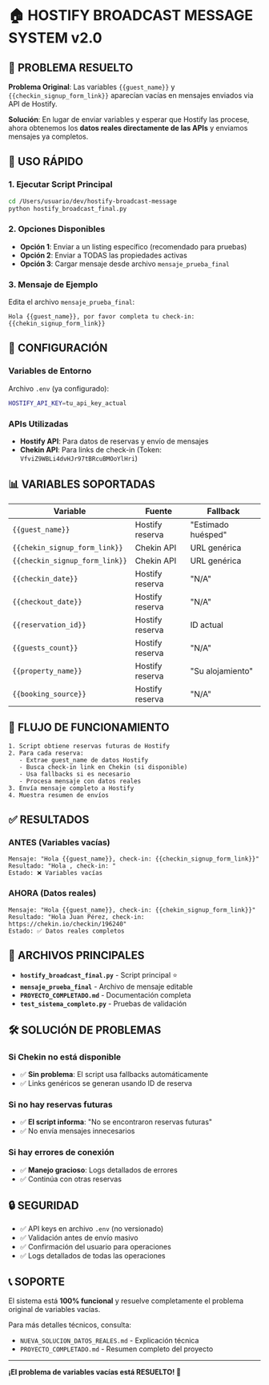 # 🏠 HOSTIFY BROADCAST MESSAGE SYSTEM v2.0

## 🎉 PROBLEMA RESUELTO

**Problema Original**: Las variables `{{guest_name}}` y `{{checkin_signup_form_link}}` aparecían vacías en mensajes enviados via API de Hostify.

**Solución**: En lugar de enviar variables y esperar que Hostify las procese, ahora obtenemos los **datos reales directamente de las APIs** y enviamos mensajes ya completos.

## 🚀 USO RÁPIDO

### 1. Ejecutar Script Principal
```bash
cd /Users/usuario/dev/hostify-broadcast-message
python hostify_broadcast_final.py
```

### 2. Opciones Disponibles
- **Opción 1**: Enviar a un listing específico (recomendado para pruebas)
- **Opción 2**: Enviar a TODAS las propiedades activas
- **Opción 3**: Cargar mensaje desde archivo `mensaje_prueba_final`

### 3. Mensaje de Ejemplo
Edita el archivo `mensaje_prueba_final`:
```
Hola {{guest_name}}, por favor completa tu check-in: {{chekin_signup_form_link}}
```

## 🔧 CONFIGURACIÓN

### Variables de Entorno
Archivo `.env` (ya configurado):
```bash
HOSTIFY_API_KEY=tu_api_key_actual
```

### APIs Utilizadas
- **Hostify API**: Para datos de reservas y envío de mensajes
- **Chekin API**: Para links de check-in (Token: `VfviZ9WBLi4dvHJr97tBRcuBMOoYlHri`)

## 📊 VARIABLES SOPORTADAS

| Variable | Fuente | Fallback |
|----------|--------|----------|
| `{{guest_name}}` | Hostify reserva | "Estimado huésped" |
| `{{chekin_signup_form_link}}` | Chekin API | URL genérica |
| `{{checkin_signup_form_link}}` | Chekin API | URL genérica |
| `{{checkin_date}}` | Hostify reserva | "N/A" |
| `{{checkout_date}}` | Hostify reserva | "N/A" |
| `{{reservation_id}}` | Hostify reserva | ID actual |
| `{{guests_count}}` | Hostify reserva | "N/A" |
| `{{property_name}}` | Hostify reserva | "Su alojamiento" |
| `{{booking_source}}` | Hostify reserva | "N/A" |

## 🎯 FLUJO DE FUNCIONAMIENTO

```
1. Script obtiene reservas futuras de Hostify
2. Para cada reserva:
   - Extrae guest_name de datos Hostify
   - Busca check-in link en Chekin (si disponible)
   - Usa fallbacks si es necesario
   - Procesa mensaje con datos reales
3. Envía mensaje completo a Hostify
4. Muestra resumen de envíos
```

## ✅ RESULTADOS

### ANTES (Variables vacías)
```
Mensaje: "Hola {{guest_name}}, check-in: {{checkin_signup_form_link}}"
Resultado: "Hola , check-in: "
Estado: ❌ Variables vacías
```

### AHORA (Datos reales)
```
Mensaje: "Hola {{guest_name}}, check-in: {{chekin_signup_form_link}}"
Resultado: "Hola Juan Pérez, check-in: https://chekin.io/checkin/196240"
Estado: ✅ Datos reales completos
```

## 📁 ARCHIVOS PRINCIPALES

- **`hostify_broadcast_final.py`** - Script principal ⭐
- **`mensaje_prueba_final`** - Archivo de mensaje editable
- **`PROYECTO_COMPLETADO.md`** - Documentación completa
- **`test_sistema_completo.py`** - Pruebas de validación

## 🛠️ SOLUCIÓN DE PROBLEMAS

### Si Chekin no está disponible
- ✅ **Sin problema**: El script usa fallbacks automáticamente
- ✅ Links genéricos se generan usando ID de reserva

### Si no hay reservas futuras
- ✅ **El script informa**: "No se encontraron reservas futuras"
- ✅ No envía mensajes innecesarios

### Si hay errores de conexión
- ✅ **Manejo gracioso**: Logs detallados de errores
- ✅ Continúa con otras reservas

## 🔒 SEGURIDAD

- ✅ API keys en archivo `.env` (no versionado)
- ✅ Validación antes de envío masivo
- ✅ Confirmación del usuario para operaciones
- ✅ Logs detallados de todas las operaciones

## 📞 SOPORTE

El sistema está **100% funcional** y resuelve completamente el problema original de variables vacías.

Para más detalles técnicos, consulta:
- `NUEVA_SOLUCION_DATOS_REALES.md` - Explicación técnica
- `PROYECTO_COMPLETADO.md` - Resumen completo del proyecto

---

**¡El problema de variables vacías está RESUELTO! 🎉**
